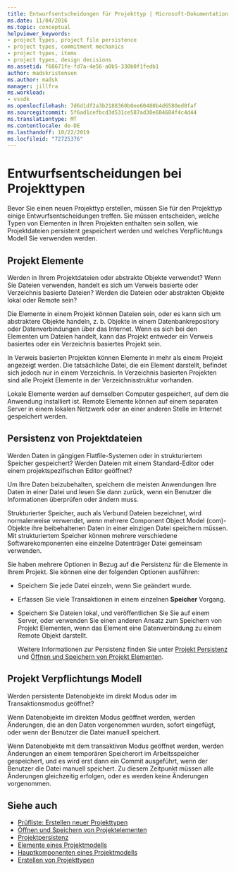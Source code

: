```yaml
---
title: Entwurfsentscheidungen für Projekttyp | Microsoft-Dokumentation
ms.date: 11/04/2016
ms.topic: conceptual
helpviewer_keywords:
- project types, project file persistence
- project types, commitment mechanics
- project types, items
- project types, design decisions
ms.assetid: f68671fe-fd7a-4e56-a0b5-330b0f1fedb1
author: madskristensen
ms.author: madsk
manager: jillfra
ms.workload:
- vssdk
ms.openlocfilehash: 7d6d1df2a3b2188360b0ee60480b4d6580ed8faf
ms.sourcegitcommit: 5f6ad1cefbcd3d531ce587ad30e684684f4c4d44
ms.translationtype: MT
ms.contentlocale: de-DE
ms.lasthandoff: 10/22/2019
ms.locfileid: "72725376"
---
```

# <a name="project-type-design-decisions"></a>Entwurfsentscheidungen bei Projekttypen
Bevor Sie einen neuen Projekttyp erstellen, müssen Sie für den Projekttyp einige Entwurfsentscheidungen treffen. Sie müssen entscheiden, welche Typen von Elementen in Ihren Projekten enthalten sein sollen, wie Projektdateien persistent gespeichert werden und welches Verpflichtungs Modell Sie verwenden werden.

## <a name="project-items"></a>Projekt Elemente
 Werden in Ihrem Projektdateien oder abstrakte Objekte verwendet? Wenn Sie Dateien verwenden, handelt es sich um Verweis basierte oder Verzeichnis basierte Dateien? Werden die Dateien oder abstrakten Objekte lokal oder Remote sein?

 Die Elemente in einem Projekt können Dateien sein, oder es kann sich um abstraktere Objekte handeln, z. b. Objekte in einem Datenbankrepository oder Datenverbindungen über das Internet. Wenn es sich bei den Elementen um Dateien handelt, kann das Projekt entweder ein Verweis basiertes oder ein Verzeichnis basiertes Projekt sein.

 In Verweis basierten Projekten können Elemente in mehr als einem Projekt angezeigt werden. Die tatsächliche Datei, die ein Element darstellt, befindet sich jedoch nur in einem Verzeichnis. In Verzeichnis basierten Projekten sind alle Projekt Elemente in der Verzeichnisstruktur vorhanden.

 Lokale Elemente werden auf demselben Computer gespeichert, auf dem die Anwendung installiert ist. Remote Elemente können auf einem separaten Server in einem lokalen Netzwerk oder an einer anderen Stelle im Internet gespeichert werden.

## <a name="project-file-persistence"></a>Persistenz von Projektdateien
 Werden Daten in gängigen Flatfile-Systemen oder in strukturiertem Speicher gespeichert? Werden Dateien mit einem Standard-Editor oder einem projektspezifischen Editor geöffnet?

 Um Ihre Daten beizubehalten, speichern die meisten Anwendungen Ihre Daten in einer Datei und lesen Sie dann zurück, wenn ein Benutzer die Informationen überprüfen oder ändern muss.

 Strukturierter Speicher, auch als Verbund Dateien bezeichnet, wird normalerweise verwendet, wenn mehrere Component Object Model (com)-Objekte ihre beibehaltenen Daten in einer einzigen Datei speichern müssen. Mit strukturiertem Speicher können mehrere verschiedene Softwarekomponenten eine einzelne Datenträger Datei gemeinsam verwenden.

 Sie haben mehrere Optionen in Bezug auf die Persistenz für die Elemente in Ihrem Projekt. Sie können eine der folgenden Optionen ausführen:

- Speichern Sie jede Datei einzeln, wenn Sie geändert wurde.

- Erfassen Sie viele Transaktionen in einem einzelnen **Speicher** Vorgang.

- Speichern Sie Dateien lokal, und veröffentlichen Sie Sie auf einem Server, oder verwenden Sie einen anderen Ansatz zum Speichern von Projekt Elementen, wenn das Element eine Datenverbindung zu einem Remote Objekt darstellt.

  Weitere Informationen zur Persistenz finden Sie unter [Projekt Persistenz](../../extensibility/internals/project-persistence.md) und [Öffnen und Speichern von Projekt Elementen](../../extensibility/internals/opening-and-saving-project-items.md).

## <a name="project-commitment-model"></a>Projekt Verpflichtungs Modell
 Werden persistente Datenobjekte im direkt Modus oder im Transaktionsmodus geöffnet?

 Wenn Datenobjekte im direkten Modus geöffnet werden, werden Änderungen, die an den Daten vorgenommen wurden, sofort eingefügt, oder wenn der Benutzer die Datei manuell speichert.

 Wenn Datenobjekte mit dem transaktiven Modus geöffnet werden, werden Änderungen an einem temporären Speicherort im Arbeitsspeicher gespeichert, und es wird erst dann ein Commit ausgeführt, wenn der Benutzer die Datei manuell speichert. Zu diesem Zeitpunkt müssen alle Änderungen gleichzeitig erfolgen, oder es werden keine Änderungen vorgenommen.

## <a name="see-also"></a>Siehe auch
- [Prüfliste: Erstellen neuer Projekttypen](../../extensibility/internals/checklist-creating-new-project-types.md)
- [Öffnen und Speichern von Projektelementen](../../extensibility/internals/opening-and-saving-project-items.md)
- [Projektpersistenz](../../extensibility/internals/project-persistence.md)
- [Elemente eines Projektmodells](../../extensibility/internals/elements-of-a-project-model.md)
- [Hauptkomponenten eines Projektmodells](../../extensibility/internals/project-model-core-components.md)
- [Erstellen von Projekttypen](../../extensibility/internals/creating-project-types.md)